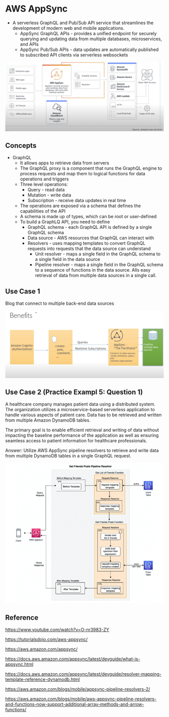 # AWS AppSync

- A serverless GraphQL and Pub/Sub API service that streamlines the development of modern web and mobile applications.
    - AppSync GraphQL APIs - provides a unified endpoint for securely querying and updating data from multiple databases, microservices, and APIs
    - AppSync Pub/Sub APIs - data updates are automatically published to subscribed API clients via serverless websockets


![Alt text](images/appsync.png)


## Concepts

- GraphQL
    - It allows apps to retrieve data from servers
    - The GraphQL proxy is a component that runs the GraphQL engine to process requests and map them to logical functions for data operations and triggers
    - Three level operations:
        - Query - read data
        - Mutation - write data
        - Subscription - receive data updates in real time
    - The operations are exposed via a schema that defines the capabilities of the API
    - A schema is made up of types, which can be root or user-defined
    - To build a GraphLQ API, you need to define
        - GraphQL schema - each GraphQL API is defined by a single GraphQL schema
        - Data source - AWS resources that GraphQL can interact with
        - Resolvers - uses mapping templates to convert GraphQL requests into requests that the data source can understand
            - Unit resolver - maps a single field in the GraphQL schema to a single field in the data source
            - Pipeline resolver - maps a single field in the GraphQL schema to a sequence of functions in the data source. Alls easy retrieval of data from multiple data sources in a single call. 



## Use Case 1

Blog that connect to multiple back-end data sources

![Alt text](images/appsync-blog.png)

## Use Case 2 (Practice Exampl 5: Question 1)

A healthcare company manages patient data using a distributed system. The organization utilizes a microservice-based serverless application to handle various aspects of patient care. Data has to be retrieved and written from multiple Amazon DynamoDB tables.

The primary goal is to enable efficient retrieval and writing of data without impacting the baseline performance of the application as well as ensuring seamless access to patient information for healthcare professionals.

Answer: Utilize AWS AppSync pipeline resolvers to retrieve and write data from multiple DynamoDB tables in a single GraphQL request.

![Alt text](images/appsync-healthcare.png)



## Reference

https://www.youtube.com/watch?v=O-nr3983-ZY

https://tutorialsdojo.com/aws-appsync/

https://aws.amazon.com/appsync/

https://docs.aws.amazon.com/appsync/latest/devguide/what-is-appsync.html

https://docs.aws.amazon.com/appsync/latest/devguide/resolver-mapping-template-reference-dynamodb.html

https://aws.amazon.com/blogs/mobile/appsync-pipeline-resolvers-2/

https://aws.amazon.com/blogs/mobile/aws-appsync-pipeline-resolvers-and-functions-now-support-additional-array-methods-and-arrow-functions/

